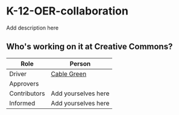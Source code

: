 # K-12-OER-collaboration
Add description here

## Who's working on it at Creative Commons?

| Role  | Person |
| ------------- | ------------- |
| Driver  | [Cable Green](https://github.com/cablegreen)  |
| Approvers  |   |
| Contributors | Add yourselves here |
| Informed | Add yourselves here |
